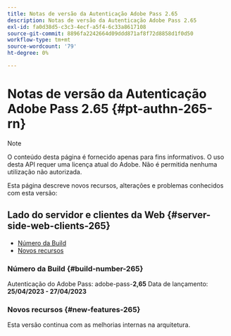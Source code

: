 ```yaml
---
title: Notas de versão da Autenticação Adobe Pass 2.65
description: Notas de versão da Autenticação Adobe Pass 2.65
exl-id: fa0d38d5-c3c3-4ecf-a5f4-6c33a8617108
source-git-commit: 8896fa2242664d09ddd871af8f72d8858d1f0d50
workflow-type: tm+mt
source-wordcount: '79'
ht-degree: 0%

---
```


# Notas de versão da Autenticação Adobe Pass 2.65 {#pt-authn-265-rn}

>[!NOTE]
>
>O conteúdo desta página é fornecido apenas para fins informativos. O uso desta API requer uma licença atual do Adobe. Não é permitida nenhuma utilização não autorizada.

Esta página descreve novos recursos, alterações e problemas conhecidos com esta versão:

## Lado do servidor e clientes da Web {#server-side-web-clients-265}

* [Número da Build](#build-number-265)
* [Novos recursos](#new-features-265)

### Número da Build {#build-number-265}

Autenticação do Adobe Pass: adobe-pass-**2,65**
Data de lançamento: **25/04/2023 - 27/04/2023**

### Novos recursos {#new-features-265}

Esta versão continua com as melhorias internas na arquitetura.
